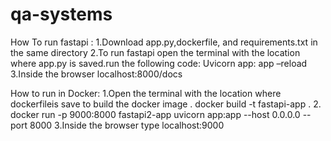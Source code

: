 # qa-systems
How To run fastapi :
1.Download app.py,dockerfile, and requirements.txt in the same directory
2.To run fastapi open the terminal with the location where app.py is saved.run the following code:
                      Uvicorn app: app –reload
3.Inside the browser localhost:8000/docs

How to run in Docker:
1.Open the terminal with the location where dockerfileis save to build the docker image .
        docker build -t fastapi-app .
2. docker run -p 9000:8000 fastapi2-app uvicorn app:app --host 0.0.0.0 --port 8000
3.Inside the browser type localhost:9000


